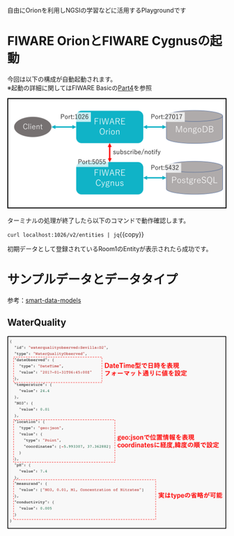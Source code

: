 自由にOrionを利用しNGSIの学習などに活用するPlaygroundです


# FIWARE OrionとFIWARE Cygnusの起動

今回は以下の構成が自動起動されます。  
※起動の詳細に関してはFIWARE Basicの[Part4](https://www.katacoda.com/c3lab/courses/fiwarebasic/fiware-part4)を参照

![全体構成図](./assets/1-1.png)

ターミナルの処理が終了したら以下のコマンドで動作確認します。

`curl localhost:1026/v2/entities | jq`{{copy}}

初期データとして登録されているRoom1のEntityが表示されたら成功です。

# サンプルデータとデータタイプ

参考：[smart-data-models](https://github.com/smart-data-models)

## WaterQuality

![WaterQuality](./assets/1-2.png)
